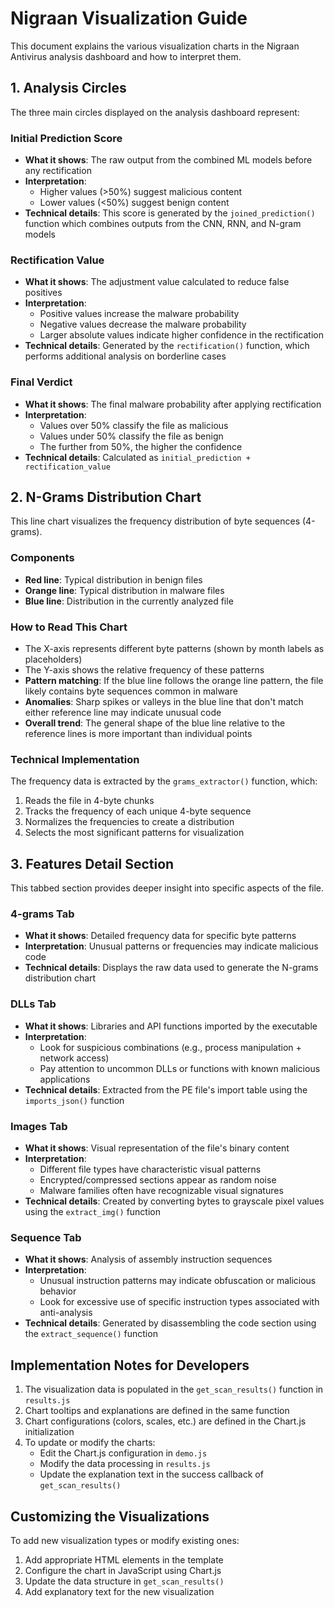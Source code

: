 # Nigraan Visualization Guide

This document explains the various visualization charts in the Nigraan Antivirus analysis dashboard and how to interpret them.

## 1. Analysis Circles

The three main circles displayed on the analysis dashboard represent:

### Initial Prediction Score

- **What it shows**: The raw output from the combined ML models before any rectification
- **Interpretation**: 
  - Higher values (>50%) suggest malicious content
  - Lower values (<50%) suggest benign content
- **Technical details**: This score is generated by the `joined_prediction()` function which combines outputs from the CNN, RNN, and N-gram models

### Rectification Value

- **What it shows**: The adjustment value calculated to reduce false positives
- **Interpretation**:
  - Positive values increase the malware probability
  - Negative values decrease the malware probability
  - Larger absolute values indicate higher confidence in the rectification
- **Technical details**: Generated by the `rectification()` function, which performs additional analysis on borderline cases

### Final Verdict

- **What it shows**: The final malware probability after applying rectification
- **Interpretation**:
  - Values over 50% classify the file as malicious
  - Values under 50% classify the file as benign
  - The further from 50%, the higher the confidence
- **Technical details**: Calculated as `initial_prediction + rectification_value`

## 2. N-Grams Distribution Chart

This line chart visualizes the frequency distribution of byte sequences (4-grams).

### Components

- **Red line**: Typical distribution in benign files
- **Orange line**: Typical distribution in malware files
- **Blue line**: Distribution in the currently analyzed file

### How to Read This Chart

- The X-axis represents different byte patterns (shown by month labels as placeholders)
- The Y-axis shows the relative frequency of these patterns
- **Pattern matching**: If the blue line follows the orange line pattern, the file likely contains byte sequences common in malware
- **Anomalies**: Sharp spikes or valleys in the blue line that don't match either reference line may indicate unusual code
- **Overall trend**: The general shape of the blue line relative to the reference lines is more important than individual points

### Technical Implementation

The frequency data is extracted by the `grams_extractor()` function, which:
1. Reads the file in 4-byte chunks
2. Tracks the frequency of each unique 4-byte sequence
3. Normalizes the frequencies to create a distribution
4. Selects the most significant patterns for visualization

## 3. Features Detail Section

This tabbed section provides deeper insight into specific aspects of the file.

### 4-grams Tab

- **What it shows**: Detailed frequency data for specific byte patterns
- **Interpretation**: Unusual patterns or frequencies may indicate malicious code
- **Technical details**: Displays the raw data used to generate the N-grams distribution chart

### DLLs Tab

- **What it shows**: Libraries and API functions imported by the executable
- **Interpretation**: 
  - Look for suspicious combinations (e.g., process manipulation + network access)
  - Pay attention to uncommon DLLs or functions with known malicious applications
- **Technical details**: Extracted from the PE file's import table using the `imports_json()` function

### Images Tab

- **What it shows**: Visual representation of the file's binary content
- **Interpretation**:
  - Different file types have characteristic visual patterns
  - Encrypted/compressed sections appear as random noise
  - Malware families often have recognizable visual signatures
- **Technical details**: Created by converting bytes to grayscale pixel values using the `extract_img()` function

### Sequence Tab

- **What it shows**: Analysis of assembly instruction sequences
- **Interpretation**:
  - Unusual instruction patterns may indicate obfuscation or malicious behavior
  - Look for excessive use of specific instruction types associated with anti-analysis
- **Technical details**: Generated by disassembling the code section using the `extract_sequence()` function

## Implementation Notes for Developers

1. The visualization data is populated in the `get_scan_results()` function in `results.js`
2. Chart tooltips and explanations are defined in the same function
3. Chart configurations (colors, scales, etc.) are defined in the Chart.js initialization
4. To update or modify the charts:
   - Edit the Chart.js configuration in `demo.js`
   - Modify the data processing in `results.js`
   - Update the explanation text in the success callback of `get_scan_results()`

## Customizing the Visualizations

To add new visualization types or modify existing ones:

1. Add appropriate HTML elements in the template
2. Configure the chart in JavaScript using Chart.js
3. Update the data structure in `get_scan_results()`
4. Add explanatory text for the new visualization
